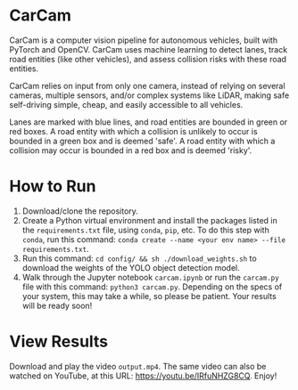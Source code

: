 # CarCam
CarCam is a computer vision pipeline for autonomous vehicles, built with PyTorch and OpenCV. CarCam uses machine learning to detect lanes, track road entities (like other vehicles), and assess collision risks with these road entities. 

CarCam relies on input from only one camera, instead of relying on several cameras, multiple sensors, and/or complex systems like LiDAR, making safe self-driving simple, cheap, and easily accessible to all vehicles.

Lanes are marked with blue lines, and road entities are bounded in green or red boxes. A road entity with which a collision is unlikely to occur is bounded in a green box and is deemed 'safe'. A road entity with which a collision may occur is bounded in a red box and is deemed 'risky'. 

# How to Run
1. Download/clone the repository. 
2. Create a Python virtual environment and install the packages listed in the `requirements.txt` file, using `conda`, `pip`, etc. To do this step with `conda`, run this command: `conda create --name <your env name> --file requirements.txt`. 
3. Run this command: `cd config/ && sh ./download_weights.sh` to download the weights of the YOLO object detection model. 
4. Walk through the Jupyter notebook `carcam.ipynb` or run the `carcam.py` file with this command: `python3 carcam.py`. Depending on the specs of your system, this may take a while, so please be patient. Your results will be ready soon! 

# View Results
Download and play the video `output.mp4`. The same video can also be watched on YouTube, at this URL: https://youtu.be/IRfuNHZG8CQ. Enjoy! 
